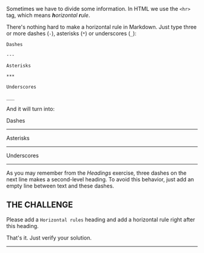 Sometimes we have to divide some information. In HTML we use the `<hr>` tag, which means _**h**orizontal **r**ule_.

There's nothing hard to make a horizontal rule in Markdown. Just type three or more dashes (`-`), asterisks (`*`) or underscores (`_`):

    Dashes

    ---

    Asterisks

    ***

    Underscores

    ___

And it will turn into:

Dashes

---

Asterisks

***

Underscores

___


As you may remember from the _Headings_ exercise, three dashes on the next line makes a second-level heading. To avoid this behavior, just add an empty line between text and these dashes.

## THE CHALLENGE

Please add a `Horizontal rules` heading and add a horizontal rule right after this heading.

That's it. Just verify your solution.

---
